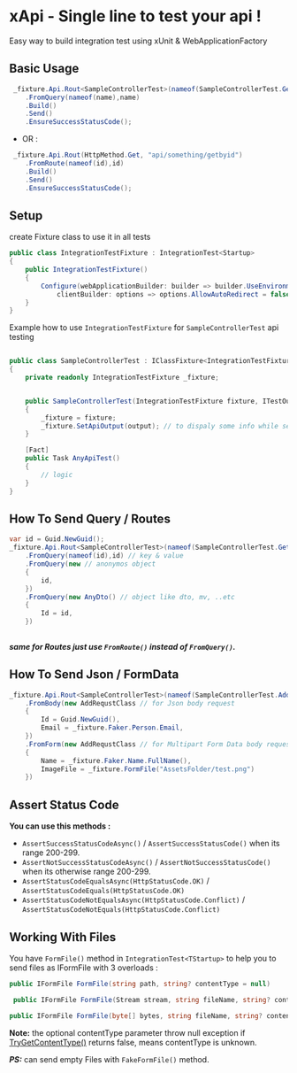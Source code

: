 
# xApi - Single line to test your api !

Easy way to build integration test using xUnit & WebApplicationFactory

## Basic Usage

```csharp
 _fixture.Api.Rout<SampleControllerTest>(nameof(SampleControllerTest.GetAll))
    .FromQuery(nameof(name),name)
    .Build()
    .Send()
    .EnsureSuccessStatusCode();
``` 

* OR :

```csharp
 _fixture.Api.Rout(HttpMethod.Get, "api/something/getbyid")
    .FromRoute(nameof(id),id)
    .Build()
    .Send()
    .EnsureSuccessStatusCode();
```

## Setup

create Fixture class to use it in all tests

```csharp
public class IntegrationTestFixture : IntegrationTest<Startup>
{
    public IntegrationTestFixture()
    {
        Configure(webApplicationBuilder: builder => builder.UseEnvironment(Environments.Development),
            clientBuilder: options => options.AllowAutoRedirect = false);
    }
}
```

Example how to use ```IntegrationTestFixture``` for ```SampleControllerTest``` api testing

```csharp

public class SampleControllerTest : IClassFixture<IntegrationTestFixture>
{
    private readonly IntegrationTestFixture _fixture;


    public SampleControllerTest(IntegrationTestFixture fixture, ITestOutputHelper output)
    {
        _fixture = fixture;
        _fixture.SetApiOutput(output); // to dispaly some info while sending apis (url , request , response , status code ..)
    }

    [Fact]
    public Task AnyApiTest()
    {
        // logic
    }
}
```

## How To Send Query / Routes

```csharp
var id = Guid.NewGuid();
_fixture.Api.Rout<SampleControllerTest>(nameof(SampleControllerTest.Get))
    .FromQuery(nameof(id),id) // key & value
    .FromQuery(new // anonymos object
    {
        id,
    })
    .FromQuery(new AnyDto() // object like dto, mv, ..etc
    {
        Id = id,
    })
    
```
***same for Routes just use ```FromRoute()``` instead of ```FromQuery()```.***

## How To Send Json / FormData

```csharp
_fixture.Api.Rout<SampleControllerTest>(nameof(SampleControllerTest.Add))
    .FromBody(new AddRequstClass // for Json body request
    {
        Id = Guid.NewGuid(),
        Email = _fixture.Faker.Person.Email,
    })
    .FromForm(new AddRequstClass // for Multipart Form Data body request
    {
        Name = _fixture.Faker.Name.FullName(),
        ImageFile = _fixture.FormFile("AssetsFolder/test.png")
    })    
```

## Assert Status Code

**You can use this methods :**

* ```AssertSuccessStatusCodeAsync()``` / ```AssertSuccessStatusCode()``` when its range 200-299.
* ```AssertNotSuccessStatusCodeAsync()``` / ```AssertNotSuccessStatusCode()``` when its otherwise range 200-299.
* ```AssertStatusCodeEqualsAsync(HttpStatusCode.OK)``` / ```AssertStatusCodeEquals(HttpStatusCode.OK)```
* ```AssertStatusCodeNotEqualsAsync(HttpStatusCode.Conflict)``` / ```AssertStatusCodeNotEquals(HttpStatusCode.Conflict)```

## Working With Files
You have ```FormFile()``` method in ```IntegrationTest<TStartup>``` to help you to send files as IFormFile with 3 overloads :
```csharp
public IFormFile FormFile(string path, string? contentType = null)
```
```csharp
 public IFormFile FormFile(Stream stream, string fileName, string? contentType = null)
```
```csharp
public IFormFile FormFile(byte[] bytes, string fileName, string? contentType = null)
```
**Note:** the optional contentType parameter throw null exception if [TryGetContentType()]("https://github.com/dotnet/aspnetcore/blob/main/src/Middleware/StaticFiles/src/FileExtensionContentTypeProvider.cs#L432")
returns false, means contentType is unknown.

***PS:*** can send empty Files with ```FakeFormFile()``` method.